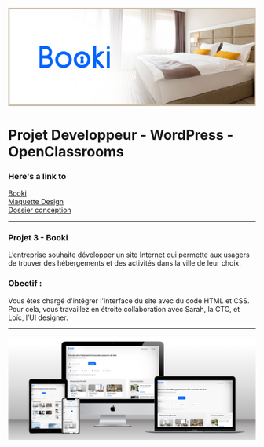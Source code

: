 ![](screenshot_1.png)

# Projet Developpeur - WordPress - OpenClassrooms


### Here's a link to <br>
<a href="https://raquel-salamone.fr/laboratoire/booki/" target="_blank" alt=Booki style="margin-top: 10px;"> Booki</a>
</br>
<a href="https://www.figma.com/file/B3eLowtWREc9YXzBcGRAHn/Maquettes-Booki-(desktop)?type=design&node-id=3-0&mode=design&t=z0UFacK3rZT97T0a-0" target="_blank" alt= Maquette Booki style="margin-top: 10px;"> Maquette Design</a>
<br>
<a href="/booki.pdf" target="_blank" alt=Booki style="margin-top: 10px;"> Dossier conception</a>
</br>

---

### Projet 3 - Booki <br>
L’entreprise souhaite développer un site Internet qui permette aux usagers de trouver des hébergements et des activités dans la ville de leur choix.

### Obectif :<br>
Vous êtes chargé d'intégrer l'interface du site avec du code HTML et CSS. Pour cela, vous travaillez en étroite collaboration avec Sarah, la CTO, et Loïc, l’UI designer. 
</br>

---
![](mockup.png)
